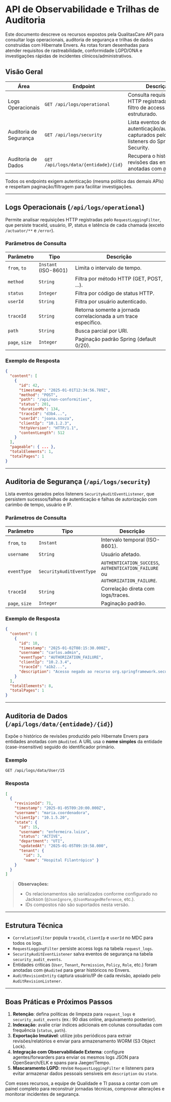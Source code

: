 # API de Observabilidade e Trilhas de Auditoria

Este documento descreve os recursos expostos pela QualitasCare API para consultar logs operacionais, auditoria de segurança e trilhas de dados construídas com Hibernate Envers. As rotas foram desenhadas para atender requisitos de rastreabilidade, conformidade LGPD/ONA e investigações rápidas de incidentes clínicos/administrativos.

## Visão Geral

| Área | Endpoint | Descrição |
| --- | --- | --- |
| Logs Operacionais | `GET /api/logs/operational` | Consulta requisições HTTP registradas pelo filtro de access log estruturado. |
| Auditoria de Segurança | `GET /api/logs/security` | Lista eventos de autenticação/autorização capturados pelos listeners do Spring Security. |
| Auditoria de Dados | `GET /api/logs/data/{entidade}/{id}` | Recupera o histórico de revisões das entidades anotadas com `@Audited`. |

Todos os endpoints exigem autenticação (mesma política das demais APIs) e respeitam paginação/filtragem para facilitar investigações.

---

## Logs Operacionais (`/api/logs/operational`)

Permite analisar requisições HTTP registradas pelo `RequestLoggingFilter`, que persiste traceId, usuário, IP, status e latência de cada chamada (exceto `/actuator/**` e `/error`).

### Parâmetros de Consulta

| Parâmetro | Tipo | Descrição |
| --- | --- | --- |
| `from`, `to` | `Instant` (ISO-8601) | Limita o intervalo de tempo. |
| `method` | `String` | Filtra por método HTTP (GET, POST, ...). |
| `status` | `Integer` | Filtra por código de status HTTP. |
| `userId` | `String` | Filtra por usuário autenticado. |
| `traceId` | `String` | Retorna somente a jornada correlacionada a um trace específico. |
| `path` | `String` | Busca parcial por URI. |
| `page`, `size` | `Integer` | Paginação padrão Spring (default 0/20). |

### Exemplo de Resposta

```json
{
  "content": [
    {
      "id": 42,
      "timestamp": "2025-01-01T12:34:56.789Z",
      "method": "POST",
      "path": "/api/non-conformities",
      "status": 201,
      "durationMs": 134,
      "traceId": "d3b4...",
      "userId": "joana.souza",
      "clientIp": "10.1.2.3",
      "httpVersion": "HTTP/1.1",
      "contentLength": 512
    }
  ],
  "pageable": { ... },
  "totalElements": 1,
  "totalPages": 1
}
```

---

## Auditoria de Segurança (`/api/logs/security`)

Lista eventos gerados pelos listeners `SecurityAuditEventListener`, que persistem sucessos/falhas de autenticação e falhas de autorização com carimbo de tempo, usuário e IP.

### Parâmetros de Consulta

| Parâmetro | Tipo | Descrição |
| --- | --- | --- |
| `from`, `to` | `Instant` | Intervalo temporal (ISO-8601). |
| `username` | `String` | Usuário afetado. |
| `eventType` | `SecurityAuditEventType` | `AUTHENTICATION_SUCCESS`, `AUTHENTICATION_FAILURE` ou `AUTHORIZATION_FAILURE`. |
| `traceId` | `String` | Correlação direta com logs/traces. |
| `page`, `size` | `Integer` | Paginação padrão. |

### Exemplo de Resposta

```json
{
  "content": [
    {
      "id": 10,
      "timestamp": "2025-01-02T08:15:30.000Z",
      "username": "carlos.admin",
      "eventType": "AUTHORIZATION_FAILURE",
      "clientIp": "10.2.3.4",
      "traceId": "a1b2...",
      "description": "Acesso negado ao recurso org.springframework.security.access.intercept.AbstractSecurityInterceptor"
    }
  ],
  "totalElements": 8,
  "totalPages": 1
}
```

---

## Auditoria de Dados (`/api/logs/data/{entidade}/{id}`)

Expõe o histórico de revisões produzido pelo Hibernate Envers para entidades anotadas com `@Audited`. A URL usa o **nome simples** da entidade (case-insensitive) seguido do identificador primário.

### Exemplo

```
GET /api/logs/data/User/15
```

### Resposta

```json
[
  {
    "revisionId": 71,
    "timestamp": "2025-01-05T09:20:00.000Z",
    "username": "maria.coordenadora",
    "clientIp": "10.1.5.20",
    "state": {
      "id": 15,
      "username": "enfermeira.luiza",
      "status": "ACTIVE",
      "department": "UTI",
      "updatedAt": "2025-01-05T09:19:58.000",
      "tenant": {
        "id": 3,
        "name": "Hospital Filantrópico" }
    }
  }
]
```

> **Observações:**
> - Os relacionamentos são serializados conforme configurado no Jackson (`@JsonIgnore`, `@JsonManagedReference`, etc.).
> - IDs compostos não são suportados nesta versão.

---

## Estrutura Técnica

- `CorrelationFilter` popula `traceId`, `clientIp` e `userId` no MDC para todos os logs.
- `RequestLoggingFilter` persiste access logs na tabela `request_logs`.
- `SecurityAuditEventListener` salva eventos de segurança na tabela `security_audit_events`.
- Entidades críticas (`User`, `Tenant`, `Permission`, `Policy`, `Role`, etc.) foram anotadas com `@Audited` para gerar históricos no Envers.
- `AuditRevisionEntity` captura usuário/IP de cada revisão, apoiado pelo `AuditRevisionListener`.

---

## Boas Práticas e Próximos Passos

1. **Retenção**: defina políticas de limpeza para `request_logs` e `security_audit_events` (ex.: 90 dias online, arquivamento posterior).
2. **Indexação**: avalie criar índices adicionais em colunas consultadas com frequência (`status`, `path`).
3. **Exportação Imutável**: utilize jobs periódicos para extrair revisões/relatórios e enviar para armazenamento WORM (S3 Object Lock).
4. **Integração com Observabilidade Externa**: configure agentes/forwarders para enviar os mesmos logs JSON para OpenSearch/ELK e spans para Jaeger/Tempo.
5. **Mascaramento LGPD**: revise `RequestLoggingFilter` e listeners para evitar armazenar dados pessoais sensíveis em `description` ou `state`.

Com esses recursos, a equipe de Qualidade e TI passa a contar com um painel completo para reconstruir jornadas técnicas, comprovar alterações e monitorar incidentes de segurança.
